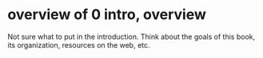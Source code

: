 # overview of 0 intro, overview

Not sure what to put in the introduction. Think about the goals of this book, its organization, resources on the web, etc.
